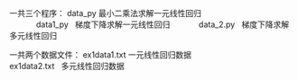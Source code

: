 一共三个程序：
             data_py     最小二乘法求解一元线性回归         
             data1_py    梯度下降求解一元线性回归 
             data_2.py   梯度下降求解多元线性回归
             
一共两个数据文件：
        ex1data1.txt   一元线性回归数据  
        ex1data2.txt    多元线性回归数据
             
  
          
